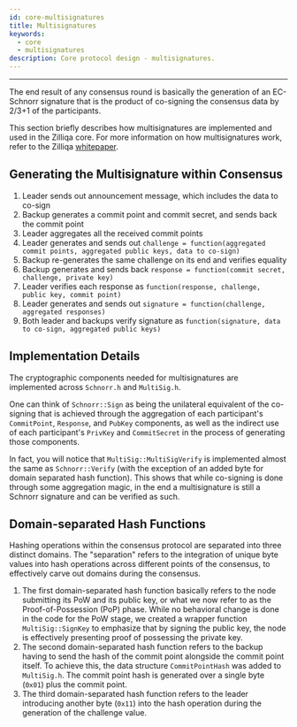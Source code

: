 ```yaml
---
id: core-multisignatures
title: Multisignatures
keywords:
  - core
  - multisignatures
description: Core protocol design - multisignatures.
---
```


---

The end result of any consensus round is basically the generation of an EC-Schnorr signature that is the product of co-signing the consensus data by 2/3+1 of the participants.

This section briefly describes how multisignatures are implemented and used in the Zilliqa core. For more information on how multisignatures work, refer to the Zilliqa [whitepaper](https://docs.zilliqa.com/whitepaper.pdf).

## Generating the Multisignature within Consensus

1. Leader sends out announcement message, which includes the data to co-sign
1. Backup generates a commit point and commit secret, and sends back the commit point
1. Leader aggregates all the received commit points
1. Leader generates and sends out `challenge = function(aggregated commit points, aggregated public keys, data to co-sign)`
1. Backup re-generates the same challenge on its end and verifies equality
1. Backup generates and sends back `response = function(commit secret, challenge, private key)`
1. Leader verifies each response as `function(response, challenge, public key, commit point)`
1. Leader generates and sends out `signature = function(challenge, aggregated responses)`
1. Both leader and backups verify signature as `function(signature, data to co-sign, aggregated public keys)`

## Implementation Details

The cryptographic components needed for multisignatures are implemented across `Schnorr.h` and `MultiSig.h`.

One can think of `Schnorr::Sign` as being the unilateral equivalent of the co-signing that is achieved through the aggregation of each participant's `CommitPoint`, `Response`, and `PubKey` components, as well as the indirect use of each participant's `PrivKey` and `CommitSecret` in the process of generating those components.

In fact, you will notice that `MultiSig::MultiSigVerify` is implemented almost the same as `Schnorr::Verify` (with the exception of an added byte for domain separated hash function). This shows that while co-signing is done through some aggregation magic, in the end a multisignature is still a Schnorr signature and can be verified as such.

## Domain-separated Hash Functions

Hashing operations within the consensus protocol are separated into three distinct domains. The "separation" refers to the integration of unique byte values into hash operations across different points of the consensus, to effectively carve out domains during the consensus.

1. The first domain-separated hash function basically refers to the node submitting its PoW and its public key, or what we now refer to as the Proof-of-Possession (PoP) phase. While no behavioral change is done in the code for the PoW stage, we created a wrapper function `MultiSig::SignKey` to emphasize that by signing the public key, the node is effectively presenting proof of possessing the private key.
1. The second domain-separated hash function refers to the backup having to send the hash of the commit point alongside the commit point itself. To achieve this, the data structure `CommitPointHash` was added to `MultiSig.h`. The commit point hash is generated over a single byte (`0x01`) plus the commit point.
1. The third domain-separated hash function refers to the leader introducing another byte (`0x11`) into the hash operation during the generation of the challenge value.
